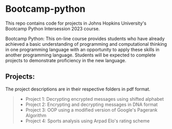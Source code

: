 # Bootcamp-python

This repo contains code for projects in Johns Hopkins University's Bootcamp Python Intersession 2023 course.

Bootcamp Python: This on-line course provides students who have already achieved a basic understanding of programming and computational thinking in one
programming language with an opportunity to apply these skills in another programming language. Students will be expected to complete projects to
demonstrate proficiency in the new language.


## Projects:
The project descriptions are in their respective folders in pdf format.
> - Project 1: Decrypting encrypted messages using shifted alphabet
> - Project 2: Encrypting and decrypting messages in DNA format
> - Project 3: OOP using a modified version of Google's Pagerank Algorithm
> - Project 4: Sports analysis using Arpad Elo's rating scheme
